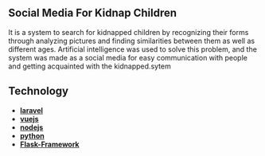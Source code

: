 ## Social Media For Kidnap Children
It is a system to search for kidnapped children by recognizing their forms through analyzing pictures and finding similarities
between them as well as different ages. Artificial intelligence was used to solve this problem, and the system was made as a
social media for easy communication with people and getting acquainted with the kidnapped.sytem

## Technology
- **[laravel](https://laravel.com/)**
- **[vuejs](https://vuejs.com)**
- **[nodejs](https://nodejs.org/en/)**
- **[python](https://www.python.org/)**
- **[Flask-Framework](https://flask.palletsprojects.com/en/1.1.x)**
